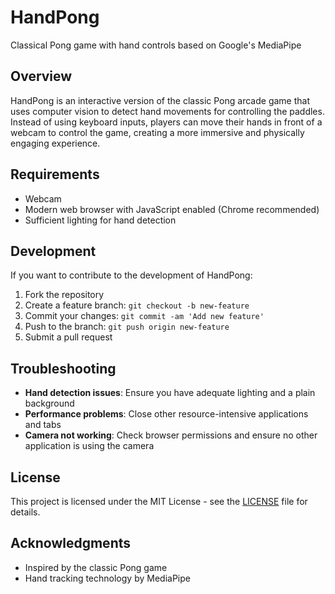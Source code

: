 # HandPong

Classical Pong game with hand controls based on Google's MediaPipe

## Overview

HandPong is an interactive version of the classic Pong arcade game that uses computer vision to detect hand movements for controlling the paddles. Instead of using keyboard inputs, players can move their hands in front of a webcam to control the game, creating a more immersive and physically engaging experience.

## Requirements

- Webcam
- Modern web browser with JavaScript enabled (Chrome recommended)
- Sufficient lighting for hand detection

## Development

If you want to contribute to the development of HandPong:

1. Fork the repository
2. Create a feature branch: `git checkout -b new-feature`
3. Commit your changes: `git commit -am 'Add new feature'`
4. Push to the branch: `git push origin new-feature`
5. Submit a pull request

## Troubleshooting

- **Hand detection issues**: Ensure you have adequate lighting and a plain background
- **Performance problems**: Close other resource-intensive applications and tabs
- **Camera not working**: Check browser permissions and ensure no other application is using the camera

## License

This project is licensed under the MIT License - see the [LICENSE](LICENSE) file for details.

## Acknowledgments

- Inspired by the classic Pong game
- Hand tracking technology by MediaPipe
